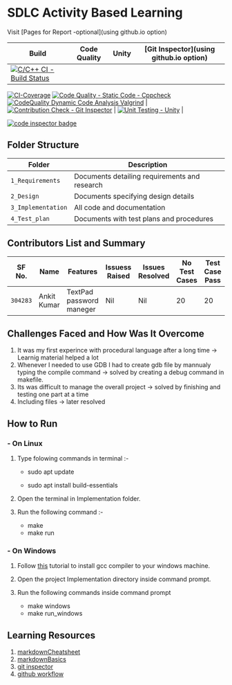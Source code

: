# SDLC Activity Based Learning

Visit [Pages for Report -optional](using github.io option)

| Build                                                                                                                                                                                     | Code Quality                                                                                                                                                                                                                                                                                                                                                                                                                                                                                                                                                                                                                                                                                                                                                                                 | Unity                                                                                                                                                                                                 | [Git Inspector](using github.io option)                                                                                                                                                                      |
| ----------------------------------------------------------------------------------------------------------------------------------------------------------------------------------------- | -------------------------------------------------------------------------------------------------------------------------------------------------------------------------------------------------------------------------------------------------------------------------------------------------------------------------------------------------------------------------------------------------------------------------------------------------------------------------------------------------------------------------------------------------------------------------------------------------------------------------------------------------------------------------------------------------------------------------------------------------------------------------------------------- | ----------------------------------------------------------------------------------------------------------------------------------------------------------------------------------------------------- | ------------------------------------------------------------------------------------------------------------------------------------------------------------------------------------------------------------ |
| [![C/C++ CI - Build Status](https://github.com/AnkitDhiman2/SDLC_28_Project/actions/workflows/c-cpp.yml/badge.svg)](https://github.com/AnkitDhiman2/SDLC_28_Project/actions/workflows/c-cpp.yml) |
[![CI-Coverage](https://github.com/AnkitDhiman2/SDLC_28_Project/actions/workflows/gcov.yml/badge.svg)](https://github.com/AnkitDhiman2/SDLC_28_Project/actions/workflows/gcov.yml)
[![Code Quality - Static Code - Cppcheck](https://github.com/AnkitDhiman2/SDLC_28_Project/actions/workflows/cppcheck.yml/badge.svg)](https://github.com/AnkitDhiman2/SDLC_28_Project/actions/workflows/cppcheck.yml)
[![CodeQuality Dynamic Code Analysis Valgrind](https://github.com/AnkitDhiman2/SDLC_28_Project/actions/workflows/CodeQuality_Dynamic.yml/badge.svg)](https://github.com/AnkitDhiman2/SDLC_28_Project/actions/workflows/CodeQuality_Dynamic.yml) |
[![Contribution Check - Git Inspector](https://github.com/AnkitDhiman2/SDLC_28_Project/actions/workflows/gitinspector.yml/badge.svg)](https://github.com/AnkitDhiman2/SDLC_28_Project/actions/workflows/gitinspector.yml) |
[![Unit Testing - Unity](https://github.com/AnkitDhiman2/SDLC_28_Project/actions/workflows/unity.yml/badge.svg)](https://github.com/AnkitDhiman2/SDLC_28_Project/actions/workflows/unity.yml) |



<a href="https://frontend.code-inspector.com/public/user/github/AnkitDhiman2">
   <img src="https://code-inspector.com/public/badge/user/github/AnkitDhiman2?style=dark" alt="code inspector badge" />
</a>

## Folder Structure

| Folder             | Description                                   |
| ------------------ | --------------------------------------------- |
| `1_Requirements`   | Documents detailing requirements and research |
| `2_Design`         | Documents specifying design details           |
| `3_Implementation` | All code and documentation                    |
| `4_Test_plan`      | Documents with test plans and procedures      |

## Contributors List and Summary

| SF No.   | Name        | Features                 | Issuess Raised | Issues Resolved | No Test Cases | Test Case Pass |
| -------- | ----------- | ------------------------ | -------------- | --------------- | ------------- | -------------- |
| `304283` | Ankit Kumar | TextPad password maneger | Nil            | Nil             | 20            | 20             |

## Challenges Faced and How Was It Overcome

1. It was my first experince with procedural language after a long time -> Learnig material helped a lot
2. Whenever I needed to use GDB I had to create gdb file by mannualy typing the compile command -> solved by creating a debug command in makefile.
3. Its was difficult to manage the overall project -> solved by finishing and testing one part at a time
4. Including files -> later resolved

## How to Run

### - On Linux

1. Type folowing commands in terminal :-

   - sudo apt update

   - sudo apt install build-essentials

2. Open the terminal in Implementation folder.
3. Run the following command :-

   - make
   - make run

### - On Windows

1. Follow [this](https://code.visualstudio.com/docs/languages/cpp) tutorial to install gcc compiler to your windows machine.

2. Open the project Implementation directory inside command prompt.
3. Run the following commands inside command prompt
   - make windows
   - make run_windows

## Learning Resources

1. [markdownCheatsheet](https://github.com/adam-p/markdown-here/wiki/Markdown-Cheatsheet)
2. [markdownBasics](https://guides.github.com/features/mastering-markdown/)
3. [git inspector](https://github.com/ejwa/gitinspector.git)
4. [github workflow](https://docs.github.com/en/actions/learn-github-action)
